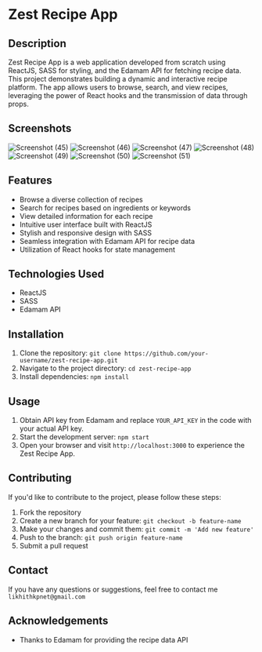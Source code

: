 # Zest Recipe App

## Description

  Zest Recipe App is a web application developed from scratch using ReactJS, SASS for styling, and the Edamam API for fetching recipe data. This project demonstrates building a dynamic and interactive recipe platform. The app allows users to browse, search, and view recipes, leveraging the power of React hooks and the transmission of data through props.

## Screenshots

![Screenshot (45)](https://github.com/likhithkp/React-Zest/assets/88890448/c3aa4055-dec0-4554-b8b9-81bae5c7d633)
![Screenshot (46)](https://github.com/likhithkp/React-Zest/assets/88890448/7d0651cf-12e8-4cdc-a118-3028316b2227)
![Screenshot (47)](https://github.com/likhithkp/React-Zest/assets/88890448/85ca5a15-e1f6-4560-aa4a-899810f5335f)
![Screenshot (48)](https://github.com/likhithkp/React-Zest/assets/88890448/7a32bdca-f63f-4c5f-a545-6fc8f5f22be5)
![Screenshot (49)](https://github.com/likhithkp/React-Zest/assets/88890448/7c6eb3c7-806e-4281-a902-73d2286cb006)
![Screenshot (50)](https://github.com/likhithkp/React-Zest/assets/88890448/e6055608-e723-40f1-b1d7-548acb00bf1f)
![Screenshot (51)](https://github.com/likhithkp/React-Zest/assets/88890448/79824893-cb45-4580-91f2-2b50ed9a891e)

## Features

- Browse a diverse collection of recipes
- Search for recipes based on ingredients or keywords
- View detailed information for each recipe
- Intuitive user interface built with ReactJS
- Stylish and responsive design with SASS
- Seamless integration with Edamam API for recipe data
- Utilization of React hooks for state management

## Technologies Used

- ReactJS
- SASS
- Edamam API

## Installation

1. Clone the repository: `git clone https://github.com/your-username/zest-recipe-app.git`
2. Navigate to the project directory: `cd zest-recipe-app`
3. Install dependencies: `npm install`

## Usage

1. Obtain API key from Edamam and replace `YOUR_API_KEY` in the code with your actual API key.
2. Start the development server: `npm start`
3. Open your browser and visit `http://localhost:3000` to experience the Zest Recipe App.

## Contributing

If you'd like to contribute to the project, please follow these steps:

1. Fork the repository
2. Create a new branch for your feature: `git checkout -b feature-name`
3. Make your changes and commit them: `git commit -m 'Add new feature'`
4. Push to the branch: `git push origin feature-name`
5. Submit a pull request

## Contact

If you have any questions or suggestions, feel free to contact me `likhithkpnet@gmail.com`

## Acknowledgements

- Thanks to Edamam for providing the recipe data API
